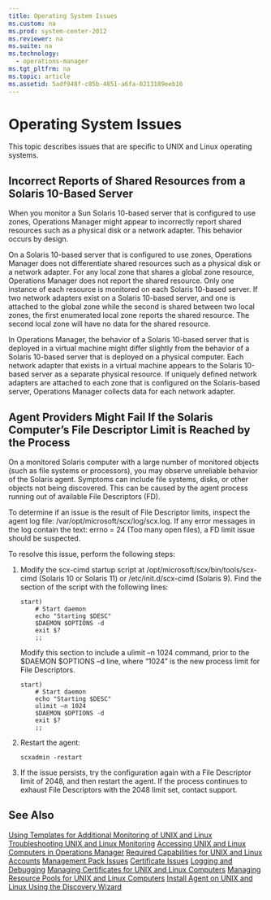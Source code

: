```yaml
---
title: Operating System Issues
ms.custom: na
ms.prod: system-center-2012
ms.reviewer: na
ms.suite: na
ms.technology: 
  - operations-manager
ms.tgt_pltfrm: na
ms.topic: article
ms.assetid: 5adf948f-c85b-4851-a6fa-0213189eeb16
---
```

# Operating System Issues
This topic describes issues that are specific to UNIX and Linux operating systems.

## Incorrect Reports of Shared Resources from a Solaris 10\-Based Server
When you monitor a Sun Solaris 10\-based server that is configured to use zones, Operations Manager might appear to incorrectly report shared resources such as a physical disk or a network adapter. This behavior occurs by design.

On a Solaris 10\-based server that is configured to use zones, Operations Manager does not differentiate shared resources such as a physical disk or a network adapter. For any local zone that shares a global zone resource, Operations Manager does not report the shared resource. Only one instance of each resource is monitored on each Solaris 10\-based server. If two network adapters exist on a Solaris 10\-based server, and one is attached to the global zone while the second is shared between two local zones, the first enumerated local zone reports the shared resource. The second local zone will have no data for the shared resource.

In Operations Manager, the behavior of a Solaris 10\-based server that is deployed in a virtual machine might differ slightly from the behavior of a Solaris 10\-based server that is deployed on a physical computer. Each network adapter that exists in a virtual machine appears to the Solaris 10\-based server as a separate physical resource. If uniquely defined network adapters are attached to each zone that is configured on the Solaris\-based server, Operations Manager collects data for each network adapter.

## Agent Providers Might Fail If the Solaris Computer’s File Descriptor Limit is Reached by the Process
On a monitored Solaris computer with a large number of monitored objects \(such as file systems or processors\), you may observe unreliable behavior of the Solaris agent. Symptoms can include file systems, disks, or other objects not being discovered.  This can be caused by the agent process running out of available File Descriptors \(FD\).

To determine if an issue is the result of File Descriptor limits, inspect the agent log file: \/var\/opt\/microsoft\/scx\/log\/scx.log. If any error messages in the log contain the text: errno \= 24 \(Too many open files\), a FD limit issue should be suspected.

To resolve this issue, perform the following steps:

1.  Modify the scx\-cimd startup script at \/opt\/microsoft\/scx\/bin\/tools\/scx\-cimd \(Solaris 10 or Solaris 11\) or \/etc\/init.d\/scx\-cimd \(Solaris 9\). Find the section of the script with the following lines:

    ```
    start)
        # Start daemon
        echo "Starting $DESC"
        $DAEMON $OPTIONS -d
        exit $?
        ;;
    ```

    Modify this section to include a ulimit –n 1024 command, prior to the $DAEMON $OPTIONS –d line, where “1024” is the new process limit for File Descriptors.

    ```
    start)
        # Start daemon
        echo "Starting $DESC"
        ulimit –n 1024
        $DAEMON $OPTIONS -d
        exit $?
        ;;
    ```

2.  Restart the agent:

    ```
    scxadmin -restart
    ```

3.  If the issue persists, try the configuration again with a File Descriptor limit of 2048, and then restart the agent. If the process continues to exhaust File Descriptors with the 2048 limit set, contact support.

## See Also
[Using Templates for Additional Monitoring of UNIX and Linux](../Topic/Using-Templates-for-Additional-Monitoring-of-UNIX-and-Linux.md)
[Troubleshooting UNIX and Linux Monitoring](../Topic/Troubleshooting-UNIX-and-Linux-Monitoring.md)
[Accessing UNIX and Linux Computers in Operations Manager](../Topic/Accessing-UNIX-and-Linux-Computers-in-Operations-Manager.md)
[Required Capabilities for UNIX and Linux Accounts](../Topic/Required-Capabilities-for-UNIX-and-Linux-Accounts.md)
[Management Pack Issues](../Topic/Management-Pack-Issues.md)
[Certificate Issues](../Topic/Certificate-Issues.md)
[Logging and Debugging](../Topic/Logging-and-Debugging.md)
[Managing Certificates for UNIX and Linux Computers](../Topic/Managing-Certificates-for-UNIX-and-Linux-Computers.md)
[Managing Resource Pools for UNIX and Linux Computers](../Topic/Managing-Resource-Pools-for-UNIX-and-Linux-Computers.md)
[Install Agent on UNIX and Linux Using the Discovery Wizard](../Topic/Install-Agent-on-UNIX-and-Linux-Using-the-Discovery-Wizard.md)

